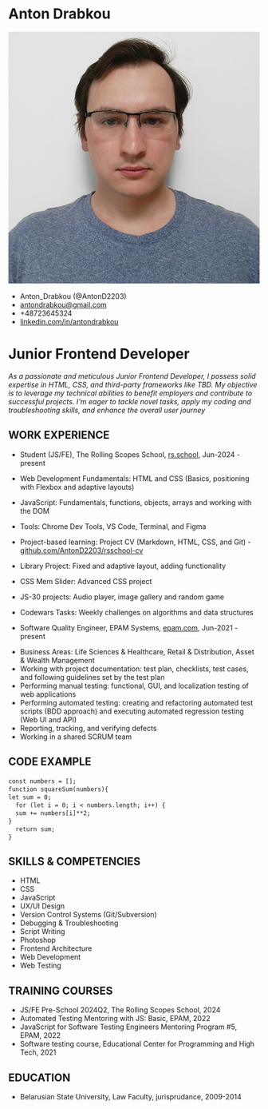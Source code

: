# Anton Drabkou
![photo](photo.jpeg "CV photo")
* Anton_Drabkou (@AntonD2203)
* antondrabkou@gmail.com
* +48723645324
* [linkedin.com/in/antondrabkou](https://www.linkedin.com/in/antondrabkou)

# Junior Frontend Developer

*As a passionate and meticulous Junior Frontend Developer, I possess solid expertise in HTML, CSS, and third-party frameworks like TBD. My objective is to leverage my technical abilities to benefit employers and contribute to successful projects. I'm eager to tackle novel tasks, apply my coding and troubleshooting skills, and enhance the overall user journey*

## WORK EXPERIENCE

* Student (JS/FE), The Rolling Scopes School, [rs.school](https://rs.school), Jun-2024 - present
+ Web Development Fundamentals: HTML and CSS (Basics, positioning with Flexbox and adaptive layouts)
+ JavaScript: Fundamentals, functions, objects, arrays and working with the DOM
+ Tools: Chrome Dev Tools, VS Code, Terminal, and Figma
+ Project-based learning: Project CV (Markdown, HTML, CSS, and Git) - [github.com/AntonD2203/rsschool-cv](https://github.com/AntonD2203/rsschool-cv)

+ Library Project: Fixed and adaptive layout, adding functionality
+ CSS Mem Slider: Advanced CSS project
+ JS-30 projects: Audio player, image gallery and random game
+ Codewars Tasks: Weekly challenges on algorithms and data structures

* Software Quality Engineer, EPAM Systems, [epam.com](https://www.epam.com), Jun-2021 - present
+ Business Areas: Life Sciences & Healthcare, Retail & Distribution, Asset & Wealth Management
+ Working with project documentation: test plan, checklists, test cases, and following guidelines set by the test plan
+ Performing manual testing: functional, GUI, and localization testing of web applications
+ Performing automated testing: creating and refactoring automated test scripts (BDD approach) and executing automated regression testing (Web UI and API)
+ Reporting, tracking, and verifying defects
+ Working in a shared SCRUM team

## CODE EXAMPLE

```
const numbers = [];
function squareSum(numbers){
let sum = 0;
  for (let i = 0; i < numbers.length; i++) {
  sum += numbers[i]**2;
}
  return sum;
} 
```

## SKILLS & COMPETENCIES
* HTML
* CSS
* JavaScript
* UX/UI Design
* Version Control Systems (Git/Subversion)
* Debugging & Troubleshooting
* Script Writing
* Photoshop
* Frontend Architecture
* Web Development
* Web Testing

## TRAINING COURSES
* JS/FE Pre-School 2024Q2, The Rolling Scopes School, 2024
* Automated Testing Mentoring with JS: Basic, EPAM, 2022
* JavaScript for Software Testing Engineers Mentoring Program #5, EPAM, 2022
* Software testing course, Educational Center for Programming and High Tech, 2021

## EDUCATION
* Belarusian State University, Law Faculty, jurisprudance, 2009-2014